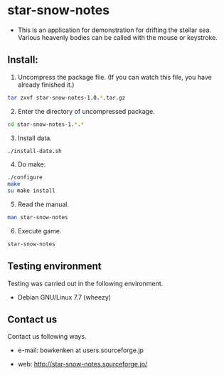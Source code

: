 # star-snow-notes

- This is an application for demonstration for drifting the stellar sea.
Various heavenly bodies can be called with the mouse or keystroke.

## Install:

1. Uncompress the package file.
   (If you can watch this file, you have already finished it.)
```sh
tar zxvf star-snow-notes-1.0.*.tar.gz
```

2. Enter the directory of uncompressed package.
```sh
cd star-snow-notes-1.*.*
```

3. Install data.
```sh
./install-data.sh
```

4. Do make.
```sh
./configure
make
su make install
```

5. Read the manual.
```sh
man star-snow-notes
```

6. Execute game.
```sh
star-snow-notes
```

## Testing environment
Testing was carried out in the following environment.

- Debian GNU/Linux 7.7 (wheezy)

## Contact us
Contact us following ways.

- e-mail:
bowkenken at users.sourceforge.jp

- web:
http://star-snow-notes.sourceforge.jp/
